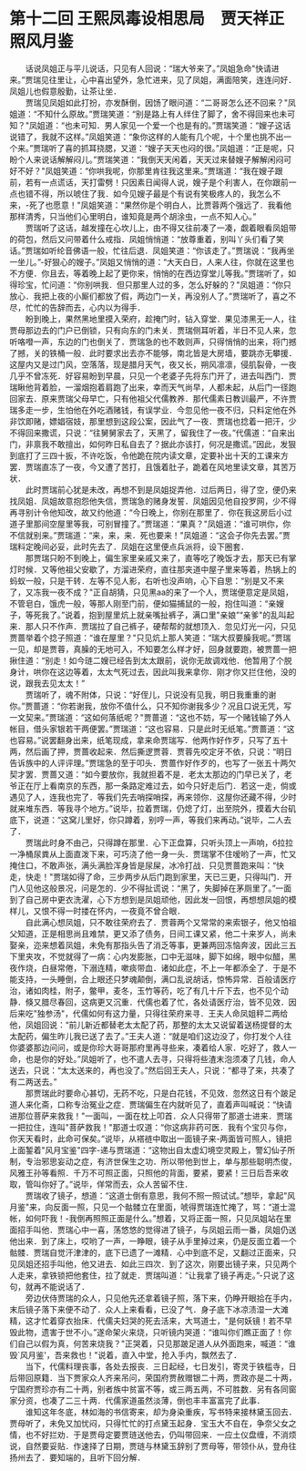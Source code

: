 # 第十二回  王熙凤毒设相思局　贾天祥正照风月鉴


　　话说凤姐正与平儿说话，只见有人回说：“瑞大爷来了。”凤姐急命"快请进来。”贾瑞见往里让，心中喜出望外，急忙进来，见了凤姐，满面陪笑，连连问好．凤姐儿也假意殷勤，让茶让坐．    
　　贾瑞见凤姐如此打扮，亦发酥倒，因饧了眼问道：“二哥哥怎么还不回来？"凤姐道：“不知什么原故。”贾瑞笑道：“别是路上有人绊住了脚了，舍不得回来也未可知？"凤姐道：“也未可知．男人家见一个爱一个也是有的。”贾瑞笑道：“嫂子这话说错了，我就不这样。”凤姐笑道：“象你这样的人能有几个呢，十个里也挑不出一个来。”贾瑞听了喜的抓耳挠腮，又道：“嫂子天天也闷的很。”凤姐道：“正是呢，只盼个人来说话解解闷儿。”贾瑞笑道：“我倒天天闲着，天天过来替嫂子解解闲闷可好不好？"凤姐笑道：“你哄我呢，你那里肯往我这里来。”贾瑞道：“我在嫂子跟前，若有一点谎话，天打雷劈！只因素日闻得人说，嫂子是个利害人，在你跟前一点也错不得，所以唬住了我．如今见嫂子最是个有说有笑极疼人的，我怎么不来，-死了也愿意！"凤姐笑道：“果然你是个明白人，比贾蓉两个强远了．我看他那样清秀，只当他们心里明白，谁知竟是两个胡涂虫，一点不知人心。”    
　　贾瑞听了这话，越发撞在心坎儿上，由不得又往前凑了一凑，觑着眼看凤姐带的荷包，然后又问带着什么戒指．凤姐悄悄道：“放尊重着，别叫丫头们看了笑话。”贾瑞如听纶音佛语一般，忙往后退．凤姐笑道：“你该走了。”贾瑞说：“我再坐一坐儿。”-好狠心的嫂子。”凤姐又悄悄的道：“大天白日，人来人往，你就在这里也不方便．你且去，等着晚上起了更你来，悄悄的在西边穿堂儿等我。”贾瑞听了，如得珍宝，忙问道：“你别哄我．但只那里人过的多，怎么好躲的？"凤姐道：“你只放心．我把上夜的小厮们都放了假，两边门一关，再没别人了。”贾瑞听了，喜之不尽，忙忙的告辞而去，心内以为得手．    
　　盼到晚上，果然黑地里摸入荣府，趁掩门时，钻入穿堂．果见漆黑无一人，往贾母那边去的门户已倒锁，只有向东的门未关．贾瑞侧耳听着，半日不见人来，忽听咯噔一声，东边的门也倒关了．贾瑞急的也不敢则声，只得悄悄的出来，将门撼了撼，关的铁桶一般．此时要求出去亦不能够，南北皆是大房墙，要跳亦无攀援．这屋内又是过门风，空落落，现是腊月天气，夜又长，朔风凛凛，侵肌裂骨，一夜几乎不曾冻死．好容易盼到早晨，只见一个老婆子先将东门开了，进去叫西门．贾瑞瞅他背着脸，一溜烟抱着肩跑了出来，幸而天气尚早，人都未起，从后门一径跑回家去．原来贾瑞父母早亡，只有他祖父代儒教养．那代儒素日教训最严，不许贾瑞多走一步，生怕他在外吃酒赌钱，有误学业．今忽见他一夜不归，只料定他在外非饮即赌，嫖娼宿妓，那里想到这段公案，因此气了一夜．贾瑞也捻着一把汗，少不得回来撒谎，只说：“往舅舅家去了，天黑了，留我住了一夜。”代儒道：“自来出门，非禀我不敢擅出，如何昨日私自去了？据此亦该打，何况是撒谎。”因此，发狠到底打了三四十扳，不许吃饭，令他跪在院内读文章，定要补出十天的工课来方罢．贾瑞直冻了一夜，今又遭了苦打，且饿着肚子，跪着在风地里读文章，其苦万状．    
　　此时贾瑞前心犹是未改，再想不到是凤姐捉弄他．过后两日，得了空，便仍来找凤姐．凤姐故意抱怨他失信，贾瑞急的赌身发誓．凤姐因见他自投罗网，少不得再寻别计令他知改，故又约他道：“今日晚上，你别在那里了．你在我这房后小过道子里那间空屋里等我，可别冒撞了。”贾瑞道：“果真？"凤姐道：“谁可哄你，你不信就别来。”贾瑞道：“来，来，来．死也要来！"凤姐道：“这会子你先去罢。”贾瑞料定晚间必妥，此时先去了．凤姐在这里便点兵派将，设下圈套．    
　　那贾瑞只盼不到晚上，偏生家里亲戚又来了，直等吃了晚饭才去，那天已有掌灯时候．又等他祖父安歇了，方溜进荣府，直往那夹道中屋子里来等着，热锅上的蚂蚁一般，只是干转．左等不见人影，右听也没声响，心下自思：“别是又不来了，又冻我一夜不成？"正自胡猜，只见黑аа的来了一个人，贾瑞便意定是凤姐，不管皂白，饿虎一般，等那人刚至门前，便如猫捕鼠的一般，抱住叫道：“亲嫂子，等死我了。”说着，抱到屋里炕上就亲嘴扯裤子，满口里"亲娘”“亲爹"的乱叫起来．那人只不作声．贾瑞拉了自己裤子，硬帮帮的就想顶入．忽见灯光一闪，只见贾蔷举着个捻子照道：“谁在屋里？"只见炕上那人笑道：“瑞大叔要臊我呢。”贾瑞一见，却是贾蓉，真臊的无地可入，不知要怎么样才好，回身就要跑，被贾蔷一把揪住道：“别走！如今琏二嫂已经告到太太跟前，说你无故调戏他．他暂用了个脱身计，哄你在这边等着，太太气死过去，因此叫我来拿你．刚才你又拦住他，没的说，跟我去见太太！”    
　　贾瑞听了，魂不附体，只说：“好侄儿，只说没有见我，明日我重重的谢你。”贾蔷道：“你若谢我，放你不值什么，只不知你谢我多少？况且口说无凭，写一文契来。”贾瑞道：“这如何落纸呢？"贾蔷道：“这也不妨，写一个赌钱输了外人帐目，借头家银若干两便罢。”贾瑞道：“这也容易．只是此时无纸笔。”贾蔷道：“这也容易。”说罢翻身出来，纸笔现成，拿来命贾瑞写．他两作好作歹，只写了五十两，然后画了押，贾蔷收起来．然后撕逻贾蓉．贾蓉先咬定牙不依，只说：“明日告诉族中的人评评理。”贾瑞急的至于叩头．贾蔷作好作歹的，也写了一张五十两欠契才罢．贾蔷又道：“如今要放你，我就担着不是．老太太那边的门早已关了，老爷正在厅上看南京的东西，那一条路定难过去，如今只好走后门．若这一走，倘或遇见了人，连我也完了．等我们先去哨探哨探，再来领你．这屋你还藏不得，少时就来堆东西．等我寻个地方。”说毕，拉着贾瑞，仍熄了灯，出至院外，摸着大台矶底下，说道：“这窝儿里好，你只蹲着，别哼一声，等我们来再动。”说毕，二人去了．    
　　贾瑞此时身不由己，只得蹲在那里．心下正盘算，只听头顶上一声响，б拉拉一净桶尿粪从上面直泼下来，可巧浇了他一身一头．贾瑞掌不住嗳哟了一声，忙又掩住口，不敢声张，满头满脸浑身皆是尿屎，冰冷打战．只见贾蔷跑来叫：“快走，快走！"贾瑞如得了命，三步两步从后门跑到家里，天已三更，只得叫门．开门人见他这般景况，问是怎的．少不得扯谎说：“黑了，失脚掉在茅厕里了。”一面到了自己房中更衣洗濯，心下方想到是凤姐顽他，因此发一回恨，再想想凤姐的模样儿，又恨不得一时搂在怀内，一夜竟不曾合眼．    
　　自此满心想凤姐，只不敢往荣府去了．贾蓉两个又常常的来索银子，他又怕祖父知道，正是相思尚且难禁，更又添了债务，日间工课又紧，他二十来岁人，尚未娶亲，迩来想着凤姐，未免有那指头告了消乏等事，更兼两回冻恼奔波，因此三五下里夹攻，不觉就得了一病：心内发膨胀，口中无滋味，脚下如绵，眼中似醋，黑夜作烧，白昼常倦，下溺连精，嗽痰带血．诸如此症，不上一年都添全了．于是不能支持，一头睡倒，合上眼还只梦魂颠倒，满口乱说胡话，惊怖异常．百般请医疗治，诸如肉桂，附子，鳖甲，麦冬，玉竹等药，吃了有几十斤下去，也不见个动静．倏又腊尽春回，这病更又沉重．代儒也着了忙，各处请医疗治，皆不见效．因后来吃"独参汤"，代儒如何有这力量，只得往荣府来寻．王夫人命凤姐秤二两给他，凤姐回说：“前儿新近都替老太太配了药，那整的太太又说留着送杨提督的太太配药，偏生昨儿我已送了去了。”王夫人道：“就是咱们这边没了，你打发个人往你婆婆那边问问，或是你珍大哥哥那府里再寻些来，凑着给人家．吃好了，救人一命，也是你的好处。”凤姐听了，也不遣人去寻，只得将些渣末泡须凑了几钱，命人送去，只说：“太太送来的，再也没了。”然后回王夫人，只说：“都寻了来，共凑了有二两送去。”    
　　那贾瑞此时要命心甚切，无药不吃，只是白花钱，不见效．忽然这日有个跛足道人来化斋，口称专治冤业之症．贾瑞偏生在内就听见了，直着声叫喊说：“快请进那位菩萨来救我！"一面叫，一面在枕上叩首．众人只得带了那道士进来．贾瑞一把拉住，连叫"菩萨救我！"那道士叹道：“你这病非药可医．我有个宝贝与你，你天天看时，此命可保矣。”说毕，从褡裢中取出一面镜子来-两面皆可照人，镜把上面錾着"风月宝鉴"四字-递与贾瑞道：“这物出自太虚幻境空灵殿上，警幻仙子所制，专治邪思妄动之症，有济世保生之功．所以带他到世上，单与那些聪明杰俊，风雅王孙等看照．千万不可照正面，只照他的背面，要紧，要紧！三日后吾来收取，管叫你好了。”说毕，佯常而去，众人苦留不住．    
　　贾瑞收了镜子，想道：“这道士倒有意思，我何不照一照试试。”想毕，拿起"风月鉴"来，向反面一照，只见一个骷髅立在里面，唬得贾瑞连忙掩了，骂：“道士混帐，如何吓我！-我倒再照照正面是什么。”想着，又将正面一照，只见凤姐站在里面招手叫他．贾瑞心中一喜，荡悠悠的觉得进了镜子，与凤姐云雨一番，凤姐仍送他出来．到了床上，哎哟了一声，一睁眼，镜子从手里掉过来，仍是反面立着一个骷髅．贾瑞自觉汗津津的，底下已遗了一滩精．心中到底不足，又翻过正面来，只见凤姐还招手叫他，他又进去．如此三四次．到了这次，刚要出镜子来，只见两个人走来，拿铁锁把他套住，拉了就走．贾瑞叫道：“让我拿了镜子再走。”-只说了这句，就再不能说话了．    
　　旁边伏侍贾瑞的众人，只见他先还拿着镜子照，落下来，仍睁开眼拾在手内，末后镜子落下来便不动了．众人上来看看，已没了气．身子底下冰凉渍湿一大滩精，这才忙着穿衣抬床．代儒夫妇哭的死去活来，大骂道士，"是何妖镜！若不早毁此物，遗害于世不小。”遂命架火来烧，只听镜内哭道：“谁叫你们瞧正面了！你们自己以假为真，何苦来烧我？"正哭着，只见那跛足道人从外面跑来，喊道：“谁毁`风月鉴'，吾来救也！"说着，直入中堂，抢入手内，飘然去了．    
　　当下，代儒料理丧事，各处去报丧．三日起经，七日发引，寄灵于铁槛寺，日后带回原籍．当下贾家众人齐来吊问，荣国府贾赦赠银二十两，贾政亦是二十两，宁国府贾珍亦有二十两，别者族中贫富不等，或三两五两，不可胜数．另有各同窗家分资，也凑了二三十两．代儒家道虽然淡薄，倒也丰丰富富完了此事．    
　　谁知这年冬底，林如海的书信寄来，却为身染重疾，写书特来接林黛玉回去．贾母听了，未免又加忧闷，只得忙忙的打点黛玉起身．宝玉大不自在，争奈父女之情，也不好拦劝．于是贾母定要贾琏送他去，仍叫带回来．一应土仪盘缠，不消烦说，自然要妥贴．作速择了日期，贾琏与林黛玉辞别了贾母等，带领仆从，登舟往扬州去了．要知端的，且听下回分解．


